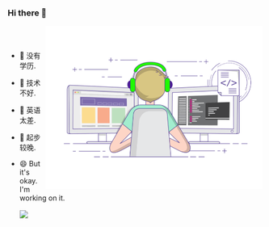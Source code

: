 ### Hi there 👋  
  <img align="right" top="0"  alt="GIF" src="https://raw.githubusercontent.com/devSouvik/devSouvik/master/gif3.gif" width="430"/>

<br/>
<br/>



- 🤔  没有学历.
- 🤔  技术不好.
- 🤔  英语太差.
- 🤔  起步较晚.
- 😄  But it's okay. I'm working on it.

  <img align="center" width="500" src="https://github-readme-streak-stats.herokuapp.com/?user=zuoFeng59556&hide_border=true" />
  
  
